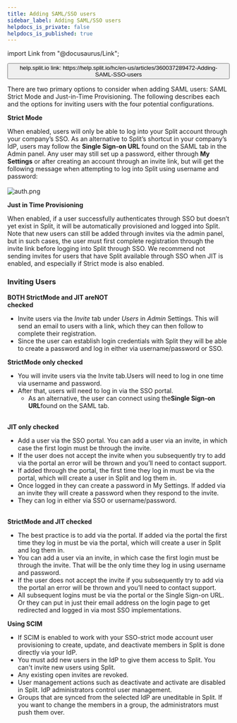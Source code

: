 ```yaml
---
title: Adding SAML/SSO users
sidebar_label: Adding SAML/SSO users
helpdocs_is_private: false
helpdocs_is_published: true
---
```


import Link from "@docusaurus/Link";

<p>
  <button style={{borderRadius:'8px', border:'1px', fontFamily:'Courier New', fontWeight:'800', textAlign:'left'}}> help.split.io link: https://help.split.io/hc/en-us/articles/360037289472-Adding-SAML-SSO-users </button>
</p>

<p>
  There are two primary options to consider when adding SAML users: SAML Strict Mode and Just-in-Time Provisioning. The following describes each and the options for inviting users with the four potential configurations.
</p>
<p>
  <strong>Strict Mode</strong>
</p>
<p>
  When enabled, users will only be able to log into your Split account through your company’s SSO. As an alternative to Split’s shortcut in your company’s IdP, users may follow the <strong>Single Sign-on URL</strong> found on the SAML tab in the Admin panel. Any user may still set up a password, either through <strong>My Settings</strong> or after creating an account through an invite link, but will get the following message when attempting to log into Split using username and password:<br /><br /><img src="https://help.split.io/hc/article_attachments/15625329902605" alt="auth.png" /><br />
</p>
<p>
  <strong>Just in Time Provisioning</strong>
</p>
<p>
  When enabled, if a user successfully authenticates through SSO but doesn’t yet exist in Split, it will be automatically provisioned and logged into Split. Note that new users can still be added through invites via the admin panel, but in such cases, the user must first complete registration through the invite link before logging into Split through SSO. We recommend not sending invites for users that have Split available through SSO when JIT is enabled, and especially if Strict mode is also enabled.
</p>
<h3 id="h_01HY0ZKT7G08ZH1WPERJXMKHFK">
  <strong>Inviting Users</strong>
</h3>
<p>
  <strong>BOTH StrictMode and JIT areNOT<br />checked</strong>
</p>
<ul>
  <li>
    Invite users via the <em>Invite</em> tab under <em>Users</em> in <em>Admin</em> Settings. This will send an email to users with a link, which they can then follow to complete their registration.
  </li>
  <li>
    Since the user can establish login credentials with Split they will be able to create a password and log in either via username/password or SSO.
  </li>
</ul>
<p>
  <strong>StrictMode only checked</strong> 
</p>
<ul>
  <li>
    You will invite users via the Invite tab.Users will need to log in one time via username and password. 
  </li>
  <li>
    After that, users will need to log in via the SSO portal. 
    <ul>
      <li>
        As an alternative, the user can connect using the<strong>Single Sign-on URL</strong>found
        on the SAML tab.
      </li>
    </ul>
  </li>
</ul>
<p>
  <strong><br />JIT only checked</strong>
</p>
<ul>
  <li>
    Add a user via the SSO portal. You can add a user via an invite, in which case the first login must be through the invite. 
  </li>
  <li>
    If the user does not accept the invite when you subsequently try to add via the portal an error will be thrown and you’ll need to contact support. 
  </li>
  <li>
    If added through the portal, the first time they log in must be via the portal, which will create a user in Split and log them in. 
  </li>
  <li>
    Once logged in they can create a password in My Settings. If added via an invite they will create a password when they respond to the invite. 
  </li>
  <li>
    They can log in either via SSO or username/password.
  </li>
</ul>
<p>
  <strong><br />StrictMode and JIT checked</strong>
</p>
<ul>
  <li>
    The best practice is to add via the portal. If added via the portal the first time they log in must be via the portal, which will create a user in Split and log them in. 
  </li>
  <li>
    You can add a user via an invite, in which case the first login must be through the invite. That will be the only time they log in using username and password. 
  </li>
  <li>
    If the user does not accept the invite if you subsequently try to add via the portal an error will be thrown and you’ll need to contact support. 
  </li>
  <li>
    All subsequent logins must be via the portal or the Single Sign-on URL. Or they can put in just their email address on the login page to get redirected and logged in via most SSO implementations.
  </li>
</ul>
<p>
  <strong>Using SCIM</strong>
</p>
<ul>
  <li>
    If SCIM is enabled to work with your SSO-strict mode account user provisioning
    to create, update, and deactivate members in Split is done directly via your
    IdP.
  </li>
  <li>
    You must add new users in the IdP to give them access to Split. You can't
    invite new users using Split.
  </li>
  <li>Any existing open invites are revoked.</li>
  <li>
    User management actions such as deactivate and activate are disabled in Split.
    IdP administrators control user management.
  </li>
  <li>
    Groups that are synced from the selected IdP are uneditable in Split. If
    you want to change the members in a group, the administrators must push them
    over.
  </li>
</ul>